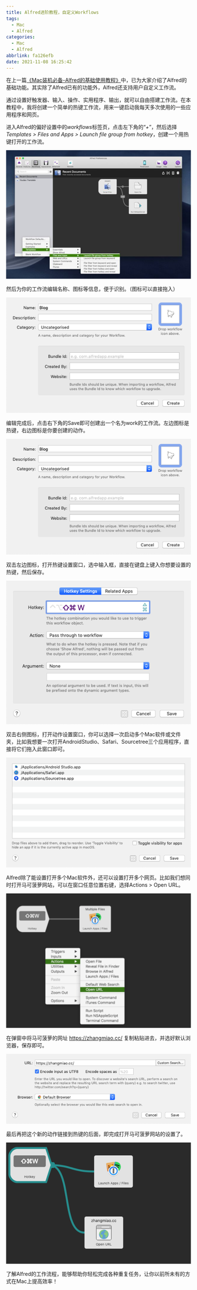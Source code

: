 ```yaml
---
title: Alfred进阶教程，自定义Workflows
tags:
  - Mac
  - Alfred
categories:
  - Mac
  - Alfred
abbrlink: fa126efb
date: 2021-11-08 16:25:42
---
```


在上一篇[《Mac装机必备-Alfred的基础使用教程》](https://zhangmiao.cc/posts/d083e6c8.html)中，已为大家介绍了Alfred的基础功能。其实除了Alfred已有的功能外，Alfred还支持用户自定义工作流。

通过设置好触发器、输入、操作、实用程序、输出，就可以自由搭建工作流。在本教程中，我将创建一个简单的热键工作流，用来一键启动我每天多次使用的一些应用程序和网页。

进入Alfred的偏好设置中的*workflows*标签页，点击左下角的“*+*”，然后选择*Templates > Files and Apps > Launch file group from hotkey*，创建一个用热键打开的工作流。

![](https://raw.githubusercontent.com/zhangmiaocc/blogImageResource/master/img/20211108163119.png)

<!--more-->

然后为你的工作流编辑名称、图标等信息，便于识别。（图标可以直接拖入）

![](https://raw.githubusercontent.com/zhangmiaocc/blogImageResource/master/img/20211108165131.png)

编辑完成后，点击右下角的Save即可创建出一个名为work的工作流。左边图标是热键，右边图标是你要创建的动作。

![](https://raw.githubusercontent.com/zhangmiaocc/blogImageResource/master/img/20211108165131.png)

双击左边图标，打开热键设置窗口，选中输入框，直接在键盘上键入你想要设置的热键，然后保存。

![](https://raw.githubusercontent.com/zhangmiaocc/blogImageResource/master/img/20211108165216.png)

双击右侧图标，打开动作设置窗口，你可以选择一次启动多个Mac软件或文件夹，比如我想要一次打开AndroidStudio、Safari、Sourcetree三个应用程序，直接将它们拖入此窗口即可。

![](https://raw.githubusercontent.com/zhangmiaocc/blogImageResource/master/img/20211108170007.png)

Alfred除了能设置打开多个Mac软件外，还可以设置打开多个网页。比如我们想同时打开马可菠萝网站，可以在窗口任意位置右键，选择Actions > Open URL。

![](https://raw.githubusercontent.com/zhangmiaocc/blogImageResource/master/img/20211108170352.png)

在弹窗中将马可菠萝的网址 https://zhangmiao.cc/ 复制粘贴进去，并选好默认浏览器，保存即可。

![](https://raw.githubusercontent.com/zhangmiaocc/blogImageResource/master/img/20211108170432.png)

最后再把这个新的动作链接到热键的后面，即完成打开马可菠萝网站的设置了。

![](https://raw.githubusercontent.com/zhangmiaocc/blogImageResource/master/img/20211108170809.png)

了解Alfred的工作流程，能够帮助你轻松完成各种重复任务，让你以前所未有的方式在Mac上提高效率！